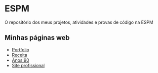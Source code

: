 # ESPM

O repositório dos meus projetos, atividades e provas de código na ESPM

## Minhas páginas web

- [Portfolio](https://ryguigas0.github.io/espm/web-programming/frontend/ex1_portfolio/)
- [Receita](https://ryguigas0.github.io/espm/web-programming/frontend/ex2_receita/)
- [Anos 90](https://ryguigas0.github.io/espm/web-programming/frontend/ex3_90s_website/)
- [Site profissional](https://ryguigas0.github.io/espm/web-programming/frontend/ex3_professional_website/)
